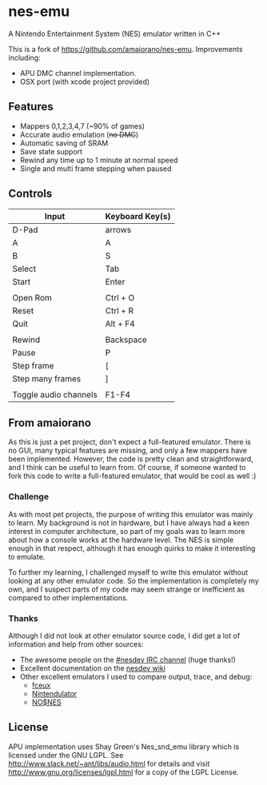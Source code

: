 # nes-emu

A Nintendo Entertainment System (NES) emulator written in C++

This is a fork of https://github.com/amaiorano/nes-emu. 
Improvements including: 
- APU DMC channel implementation. 
- OSX port (with xcode project provided)

## Features

- Mappers 0,1,2,3,4,7 (~90% of games)
- Accurate audio emulation (<del>no DMC</del>)
- Automatic saving of SRAM
- Save state support
- Rewind any time up to 1 minute at normal speed
- Single and multi frame stepping when paused

## Controls

Input                 | Keyboard Key(s)
----------------------|----------------
D-Pad                 | arrows
A                     | A
B                     | S
Select                | Tab
Start                 | Enter
                      |
Open Rom              | Ctrl + O
Reset                 | Ctrl + R
Quit                  | Alt + F4
                      |
Rewind	              | Backspace
Pause	              | P
Step frame            |	[
Step many frames      |	]
			          |
Toggle audio channels |	F1-F4

## From amaiorano
As this is just a pet project, don't expect a full-featured emulator. There is no GUI, many typical features are missing, and only a few mappers have been implemented. However, the code is pretty clean and straightforward, and I think can be useful to learn from. Of course, if someone wanted to fork this code to write a full-featured emulator, that would be cool as well :)

### Challenge

As with most pet projects, the purpose of writing this emulator was mainly to learn. My background is not in hardware, but I have always had a keen interest in computer architecture, so part of my goals was to learn more about how a console works at the hardware level. The NES is simple enough in that respect, although it has enough quirks to make it interesting to emulate.

To further my learning, I challenged myself to write this emulator without looking at any other emulator code. So the implementation is completely my own, and I suspect parts of my code may seem strange or inefficient as compared to other implementations.


### Thanks

Although I did not look at other emulator source code, I did get a lot of information and help from other sources:

- The awesome people on the [#nesdev IRC channel](http://wiki.nesdev.com/w/index.php/NESdev_IRC_channel) (huge thanks!)
- Excellent documentation on the [nesdev wiki](http://wiki.nesdev.com/w/index.php/Nesdev_Wiki)
- Other excellent emulators I used to compare output, trace, and debug:
  - [fceux](http://www.fceux.com/)
  - [Nintendulator](http://www.qmtpro.com/~nes/nintendulator/)
  - [NO$NES](http://problemkaputt.de/nes.htm)

## License
APU implementation uses Shay Green's Nes_snd_emu library which is licensed under the GNU LGPL. See http://www.slack.net/~ant/libs/audio.html for details and visit http://www.gnu.org/licenses/lgpl.html for a copy of the LGPL License.
